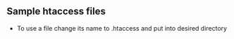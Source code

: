 ## Sample htaccess files
- To use a file change its name to .htaccess and put into desired directory
